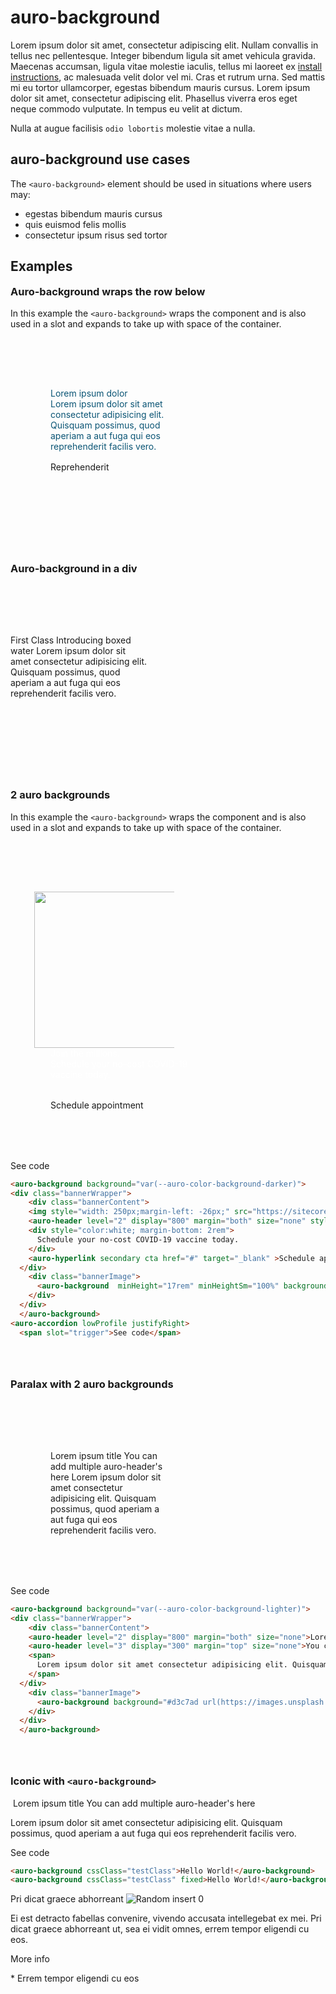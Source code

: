 # auro-background

Lorem ipsum dolor sit amet, consectetur adipiscing elit. Nullam convallis in tellus nec pellentesque. Integer bibendum ligula sit amet vehicula gravida. Maecenas accumsan, ligula vitae molestie iaculis, tellus mi laoreet ex [install instructions](https://auro.alaskaair.com/components/auro/button/install), ac malesuada velit dolor vel mi. Cras et rutrum urna. Sed mattis mi eu tortor ullamcorper, egestas bibendum mauris cursus. Lorem ipsum dolor sit amet, consectetur adipiscing elit. Phasellus viverra eros eget neque commodo vulputate. In tempus eu velit at dictum.

Nulla at augue facilisis `odio lobortis` molestie vitae a nulla.

## auro-background use cases

The `<auro-background>` element should be used in situations where users may:

- egestas bibendum mauris cursus
- quis euismod felis mollis
- consectetur ipsum risus sed tortor

<style>
  h3 {
    margin-top: 4rem;
}

h3#auro-background-wraps-the-row-below {
    margin-top: 0;
}
  .bannerWrapper {
    display:flex;
    flex-direction: column-reverse;
    align-items: stretch;
    justify-content: center;
  }
 @media (min-width: 660px) {.bannerWrapper {flex-direction: row;}}
  .bannerContent { flex: 1 1 50%; padding: 5rem 4rem}
  .no-padding-left {padding-left: 0}
  .bannerImage { flex: 1 1 50%}
</style>
## Examples

### Auro-background wraps the row below
In this example the `<auro-background>` wraps the component and is also used in a slot and expands to take up with space of the container.

<auro-background background="#b4cdd2 url(https://images.unsplash.com/photo-1500304624028-5b2641868ade?ixid=MnwxMjA3fDB8MHxwaG90by1wYWdlfHx8fGVufDB8fHx8&ixlib=rb-1.2.1&auto=format&fit=crop&w=1051&q=80) right center/cover no-repeat;">
  <div class="bannerWrapper">
    <div class="bannerContent">
    <auro-header level="2" display="800" margin="both" size="none" style="color:#0b5575">Lorem ipsum dolor</auro-header>
    <div style="color:#0b5575; margin-bottom: 1rem">
      Lorem ipsum dolor sit amet consectetur adipisicing elit. Quisquam possimus, quod aperiam a aut fuga qui eos reprehenderit facilis vero.
    </div>
    <auro-hyperlink primary cta href="#" target="_blank" >Reprehenderit</auro-hyperlink>
    </div>
    <div class="bannerImage">
    </div>
  </div>

  </div>
  </auro-background>


### Auro-background in a div

  <div class="bannerWrapper">
    <div class="bannerContent no-padding-left">
      <auro-header level="2" display="800" margin="both" size="none">First Class</auro-header>
      <auro-header level="3" display="300" margin="top" size="none">Introducing boxed water</auro-header>
      <span>
        Lorem ipsum dolor sit amet consectetur adipisicing elit. Quisquam possimus, quod aperiam a aut fuga qui eos reprehenderit facilis vero.
      </span>
    </div>
    <div class="bannerImage">
      <auro-background background="#d3c7ad url(https://images.unsplash.com/photo-1564419320461-6870880221ad?ixid=MnwxMjA3fDF8MHxwaG90by1wYWdlfHx8fGVufDB8fHx8&ixlib=rb-1.2.1&auto=format&fit=crop&w=1868&q=80) center center/cover no-repeat"></auro-background>
    </div>
  </div>


### 2 auro backgrounds
In this example the `<auro-background>` wraps the component and is also used in a slot and expands to take up with space of the container.

<auro-background background="var(--auro-color-background-darker)">
<div class="bannerWrapper">
    <div class="bannerContent">
    <img style="width: 250px;margin-left: -26px;" src="https://sitecore-prod-cd-westus2.azurewebsites.net/-/media/Images/homepage-tiles/VaccinateWA_Logo-Only_SingleColorWhite.png">
    <auro-header level="2" display="800" margin="both" size="none" style="color:white">Join the millions. </auro-header>
    <div style="color:white; margin-bottom: 2rem">
      Schedule your no-cost COVID-19 vaccine today.
    </div>
    <auro-hyperlink secondary cta href="#" target="_blank" >Schedule appointment</auro-hyperlink>
  </div>
    <div class="bannerImage">
      <auro-background  minHeight="17rem" minHeightSm="100%" background="#d3c7ad url(https://images.unsplash.com/photo-1612277795511-39caabca8185?ixid=MnwxMjA3fDB8MHxwaG90by1wYWdlfHx8fGVufDB8fHx8&ixlib=rb-1.2.1&auto=format&fit=crop&w=1050&q=80) right center/cover no-repeat;" backgroundsm="#d3c7ad url(https://images.unsplash.com/photo-1612277795511-39caabca8185?ixid=MnwxMjA3fDB8MHxwaG90by1wYWdlfHx8fGVufDB8fHx8&ixlib=rb-1.2.1&auto=format&fit=crop&w=1050&q=80) right bottom/cover no-repeat;"></auro-background>
    </div>
  </div>
  </auro-background>
<auro-accordion lowProfile justifyRight>
  <span slot="trigger">See code</span>

```html
<auro-background background="var(--auro-color-background-darker)">
<div class="bannerWrapper">
    <div class="bannerContent">
    <img style="width: 250px;margin-left: -26px;" src="https://sitecore-prod-cd-westus2.azurewebsites.net/-/media/Images/homepage-tiles/VaccinateWA_Logo-Only_SingleColorWhite.png">
    <auro-header level="2" display="800" margin="both" size="none" style="color:white">Join the millions. </auro-header>
    <div style="color:white; margin-bottom: 2rem">
      Schedule your no-cost COVID-19 vaccine today.
    </div>
    <auro-hyperlink secondary cta href="#" target="_blank" >Schedule appointment</auro-hyperlink>
  </div>
    <div class="bannerImage">
      <auro-background  minHeight="17rem" minHeightSm="100%" background="#d3c7ad url(https://images.unsplash.com/photo-1612277795511-39caabca8185?ixid=MnwxMjA3fDB8MHxwaG90by1wYWdlfHx8fGVufDB8fHx8&ixlib=rb-1.2.1&auto=format&fit=crop&w=1050&q=80) right center/cover no-repeat;" backgroundsm="#d3c7ad url(https://images.unsplash.com/photo-1612277795511-39caabca8185?ixid=MnwxMjA3fDB8MHxwaG90by1wYWdlfHx8fGVufDB8fHx8&ixlib=rb-1.2.1&auto=format&fit=crop&w=1050&q=80) right bottom/cover no-repeat;"></auro-background>
    </div>
  </div>
  </auro-background>
<auro-accordion lowProfile justifyRight>
  <span slot="trigger">See code</span>

```

</auro-accordion>

### Paralax with 2 auro backgrounds
<auro-background background="var(--auro-color-background-lighter)">
<div class="bannerWrapper">
    <div class="bannerContent">
    <auro-header level="2" display="800" margin="both" size="none">Lorem ipsum title</auro-header>
    <auro-header level="3" display="300" margin="top" size="none">You can add multiple auro-header's here</auro-header>
    <span>
      Lorem ipsum dolor sit amet consectetur adipisicing elit. Quisquam possimus, quod aperiam a aut fuga qui eos reprehenderit facilis vero.
    </span>
  </div>
    <div class="bannerImage">
      <auro-background background="#d3c7ad url(https://images.unsplash.com/photo-1535853563674-dbdba022f845?ixlib=rb-1.2.1&ixid=MnwxMjA3fDB8MHxwaG90by1wYWdlfHx8fGVufDB8fHx8&auto=format&fit=crop&w=1900&q=80) center center/cover no-repeat fixed;"></auro-background>
    </div>
  </div>
  </auro-background>
<auro-accordion lowProfile justifyRight>
  <span slot="trigger">See code</span>

```html
<auro-background background="var(--auro-color-background-lighter)">
<div class="bannerWrapper">
    <div class="bannerContent">
    <auro-header level="2" display="800" margin="both" size="none">Lorem ipsum title</auro-header>
    <auro-header level="3" display="300" margin="top" size="none">You can add multiple auro-header's here</auro-header>
    <span>
      Lorem ipsum dolor sit amet consectetur adipisicing elit. Quisquam possimus, quod aperiam a aut fuga qui eos reprehenderit facilis vero.
    </span>
  </div>
    <div class="bannerImage">
      <auro-background background="#d3c7ad url(https://images.unsplash.com/photo-1535853563674-dbdba022f845?ixlib=rb-1.2.1&ixid=MnwxMjA3fDB8MHxwaG90by1wYWdlfHx8fGVufDB8fHx8&auto=format&fit=crop&w=1900&q=80) center center/cover no-repeat fixed;"></auro-background>
    </div>
  </div>
  </auro-background>
```

</auro-accordion>

### Iconic with `<auro-background>`

<auro-background background="var(--auro-color-background-darkest)">
<auro-banner ondark iconic iconbg="var(--auro-color-brand-neutral-400)">
    <picture slot="displayImage">
      <source srcset="https://picsum.photos/id/369/2048/2000" media="(min-width: 1024px)">
      <source srcset="https://picsum.photos/id/369/736/1400" media="(min-width:660px)">
      <img src="https://picsum.photos/id/369/660/420" alt="">
    </picture>
  <span slot="icon">
    <auro-icon category="social" name="instagram" customSize customColor style="color: var(--auro-color-base-white); width: 5rem"></auro-icon>
  </span>
  <span slot="title">
    <auro-header level="2" display="800" margin="both" size="none">Lorem ipsum title</auro-header>
    <auro-header level="3" display="300" margin="top" size="none">You can add multiple auro-header's here</auro-header>
  </span>
  <p slot="description">
    Lorem ipsum dolor sit amet consectetur adipisicing elit. Quisquam possimus, quod aperiam a aut fuga qui eos reprehenderit facilis vero.
  </p>
</auro-banner>
</auro-background>




<auro-accordion lowProfile justifyRight>
  <span slot="trigger">See code</span>

```html
<auro-background cssClass="testClass">Hello World!</auro-background>
<auro-background cssClass="testClass" fixed>Hello World!</auro-background>
```

</auro-accordion>

<auro-card>
  <span slot="title">
    Pri dicat graece abhorreant
  </span>
  <img
    slot="blockImage"
    src="https://picsum.photos/304?random=0"
    alt="Random insert 0"/>
  <p slot="description">
    Ei est detracto fabellas convenire, vivendo accusata intellegebat ex mei. Pri dicat graece abhorreant ut, sea ei vidit omnes, errem tempor eligendi cu eos.
  </p>
  <auro-hyperlink
    nav
    href="/"
    slot="action"
    target="_blank">
    More info
  </auro-hyperlink>
  <p slot="disclaimer">
    * Errem tempor eligendi cu eos
  </p>
</auro-card>
